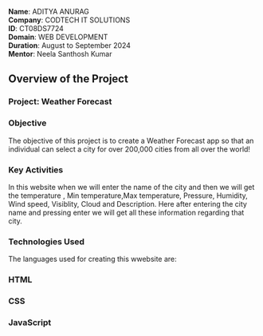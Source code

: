 
**Name**: ADITYA ANURAG  
**Company**: CODTECH IT SOLUTIONS  
**ID**: CT08DS7724  
**Domain**: WEB DEVELOPMENT  
**Duration**: August to September 2024  
**Mentor**: Neela Santhosh Kumar  


## Overview of the Project
### Project: Weather Forecast

### Objective
The objective of this project is to create a Weather Forecast app so that an individual can select a city for over 200,000 cities from all over the world!

### Key Activities
In this website when we will enter the name of the city and then we will get the temperature , Min temperature,Max temperature, Pressure, Humidity, Wind speed, Visiblity, Cloud and Description.
Here after entering the city name and pressing enter we will get all these information regarding that city.

### Technologies Used
The languages used for creating this wwebsite are:
### HTML 
### CSS

### JavaScript 
